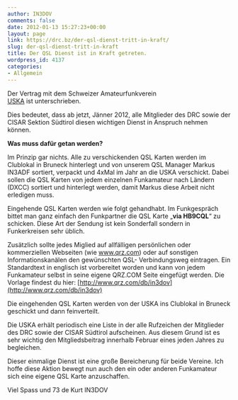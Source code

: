 ```yaml
---
author: IN3DOV
comments: false
date: 2012-01-13 15:27:23+00:00
layout: page
link: https://drc.bz/der-qsl-dienst-tritt-in-kraft/
slug: der-qsl-dienst-tritt-in-kraft
title: Der QSL Dienst ist in Kraft getreten.
wordpress_id: 4137
categories:
- Allgemein
---
```


Der Vertrag mit dem Schweizer Amateurfunkverein [USKA](http://www.uska.ch/) ist unterschrieben.

Dies bedeutet, dass ab jetzt, Jänner 2012, alle Mitglieder des DRC sowie der CISAR Sektion Südtirol diesen wichtigen Dienst in Anspruch nehmen können.

**Was muss dafür getan werden?**

Im Prinzip gar nichts. Alle zu verschickenden QSL Karten werden im Clublokal in Bruneck hinterlegt und von unserem QSL Manager Markus IN3ADF sortiert, verpackt und 4xMal im Jahr an die USKA verschickt. Dabei sollen die QSL Karten von jedem einzelnen Funkamateur nach Ländern (DXCC) sortiert und hinterlegt werden, damit Markus diese Arbeit nicht erledigen muss.

Eingehende QSL Karten werden wie folgt gehandhabt. Im Funkgespräch bittet man ganz einfach den Funkpartner die QSL Karte „**via HB9CQL**“ zu schicken. Diese Art der Sendung ist kein Sonderfall sondern in Funkerkreisen sehr üblich.

Zusätzlich sollte jedes Miglied auf allfälligen persönlichen oder kommerziellen Webseiten (wie www.qrz.com) oder auf sonstigen Informationskanälen den gewünschten QSL- Verbindungsweg eintragen. Ein Standardtext in englisch ist vorbereitet worden und kann von jedem Funkamateur selbst in seine eigene QRZ.COM Seite eingefügt werden. Die Vorlage findest du hier: [http://www.qrz.com/db/in3dov](http://www.qrz.com/db/in3dov)

Die eingehenden QSL Karten werden von der USKA ins Clublokal in Bruneck geschickt und dann feinverteilt.

Die USKA erhält periodisch eine Liste in der alle Rufzeichen der Mitglieder des DRC sowie der CISAR Südtirol aufscheinen. Aus diesem Grund ist es sehr wichtig den Mitgliedsbeitrag innerhalb Februar eines jeden Jahres zu begleichen.

Dieser einmalige Dienst ist eine große Bereicherung für beide Vereine. Ich hoffe diese Aktion bewegt nun auch den ein oder anderen Funkamateur sich eine eigene QSL Karte anzuschaffen.

Viel Spass und 73 de Kurt IN3DOV
